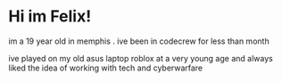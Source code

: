 # Hi im Felix! 

im a 19 year old in memphis . ive been in codecrew for less than month 

ive played on my old asus laptop roblox at a very young age  and always liked the idea of working with tech and cyberwarfare
